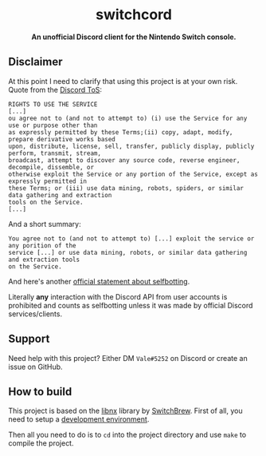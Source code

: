 <div align="center">
    <h1>switchcord</h1>
    <strong>An unofficial Discord client for the Nintendo Switch console.</strong>
    <!-- Place badges here -->
</div>

## Disclaimer

At this point I need to clarify that using this project is at your own risk.
Quote from the [Discord ToS](https://discordapp.com/terms):  
```
RIGHTS TO USE THE SERVICE
[...] 
ou agree not to (and not to attempt to) (i) use the Service for any use or purpose other than
as expressly permitted by these Terms;(ii) copy, adapt, modify, prepare derivative works based
upon, distribute, license, sell, transfer, publicly display, publicly perform, transmit, stream,
broadcast, attempt to discover any source code, reverse engineer, decompile, dissemble, or
otherwise exploit the Service or any portion of the Service, except as expressly permitted in
these Terms; or (iii) use data mining, robots, spiders, or similar data gathering and extraction
tools on the Service.
[...]
```

And a short summary:  
```
You agree not to (and not to attempt to) [...] exploit the service or any porition of the
service [...] or use data mining, robots, or similar data gathering and extraction tools
on the Service.
```

And here's another [official statement about selfbotting](https://support.discordapp.com/hc/en-us/articles/115002192352).

Literally **any** interaction with the Discord API from user accounts is prohibited and counts as selfbotting
unless it was made by official Discord services/clients.

## Support

Need help with this project? Either DM `Vale#5252` on Discord or create an issue on GitHub.

## How to build

This project is based on the [libnx](https://github.com/switchbrew/libnx) library by
[SwitchBrew](https://switchbrew.org/wiki/Main_Page). First of all, you need to setup a
[development environment](https://switchbrew.org/w/index.php?title=Setting_up_Development_Environment).

Then all you need to do is to `cd` into the project directory and use `make` to compile the project.